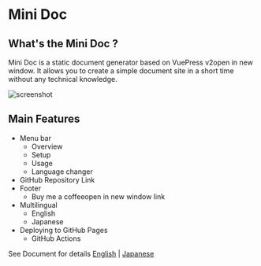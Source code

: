# Mini Doc

## What's the Mini Doc ?
Mini Doc is a static document generator based on VuePress v2open in new window. It allows you to create a simple document site in a short time without any technical knowledge.

![screenshot](https://user-images.githubusercontent.com/11689129/143543636-a9def72b-544a-4e31-9e6a-239e3c0424f4.png)

## Main Features
- Menu bar
    - Overview
    - Setup
    - Usage
    - Language changer
- GitHub Repository Link
- Footer
    - Buy me a coffeeopen in new window link
- Multilingual
    - English
    - Japanese
- Deploying to GitHub Pages
    - GitHub Actions


See Document for details [English](https://ontheroadjp.github.io/Mini-Doc/) |  [Japanese](https://ontheroadjp.github.io/Mini-Doc/ja/)
